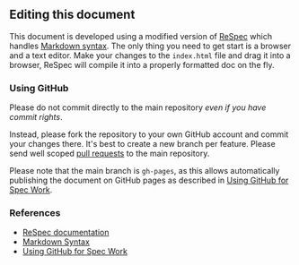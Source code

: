 Editing this document
---------------------

This document is developed using a modified version of [ReSpec][respec] which handles [Markdown syntax][md]. The only thing you need to get start is a browser and a text editor. Make your changes to the `index.html` file and drag it into a browser, ReSpec will compile it into a properly formatted doc on the fly.

### Using GitHub

Please do not commit directly to the main repository _even if you have commit rights_.

Instead, please fork the repository to your own GitHub account and commit your changes there. It's best to create a new branch per feature. Please send well scoped [pull requests][pr] to the main repository.

Please note that the main branch is `gh-pages`, as this allows automatically publishing the document on GitHub pages as described in [Using GitHub for Spec Work][specs-on-github].

### References

* [ReSpec documentation][respec]
* [Markdown Syntax][md]
* [Using GitHub for Spec Work][specs-on-github]

[respec]: http://dev.w3.org/2009/dap/ReSpec.js/documentation.html
[md]: http://daringfireball.net/projects/markdown/
[specs-on-github]: http://tobie.github.com/specs-on-github/
[pr]: https://help.github.com/articles/using-pull-requests